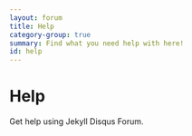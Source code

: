 ```yaml
---
layout: forum
title: Help
category-group: true
summary: Find what you need help with here!
id: help
---
```


# Help

Get help using Jekyll Disqus Forum.